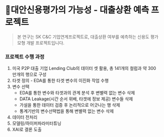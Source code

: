 # 💸대안신용평가의 가능성 - 대출상환 예측 프로젝트
> 본 연구는 SK C&C 기업연계프로젝트로, 대출상환 여부를 예측하는 신용도 평가모형 개발 프로젝트입니다.
> 
### 프로젝트 수행 과정
1. 미국 P2P 대출 기업 Lending Club의 데이터 셋 활용, 총 141개의 컬럼과 약 300만개의 행으로 구성
2. 타겟 정의 - EDA를 통한 타겟 변수의 이진화 작업 수행
3. 변수 선택
   - EDA를 통한 변수와 타겟과의 관계 분석 후 변별력 없는 변수 삭제
   - DATA Leakage(시간 순서 위배, 타겟에 정보 제공) 변수들 삭제
   - 가설을 통한 데이터 검증 후 논리적으로 어긋나는 행 삭제
   - 통계기반의 변수선택법을 통해 변별력 없는 변수 삭제
4. 데이터 전처리
5. 모델링/하이퍼파라미터튜닝
6. XAI로 결론 도출
